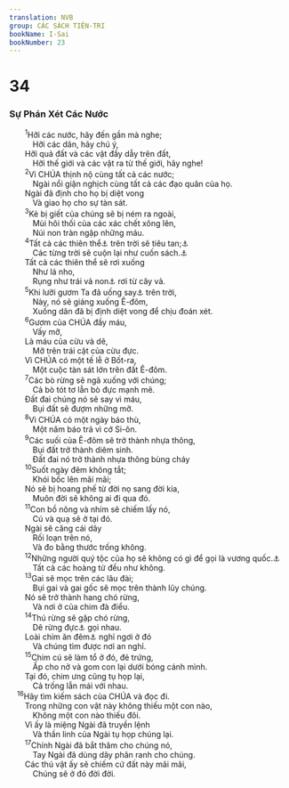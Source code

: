 ```yaml
---
translation: NVB
group: CÁC SÁCH TIÊN-TRI
bookName: I-Sai 
bookNumber: 23
---
```


<div class="title"><h1>34</h1><h3>Sự Phán Xét Các Nước </h3></div>
<span class="verse es_34_1">  <sup>1</sup>Hỡi các nước, hãy đến gần mà nghe; <br/>   Hỡi các dân, hãy chú ý, <br/>  Hỡi quả đất và các vật đầy dẫy trên đất, <br/>   Hỡi thế giới và các vật ra từ thế giới, hãy nghe! <br/></span>
<span class="verse es_34_2">  <sup>2</sup>Vì CHÚA thịnh nộ cùng tất cả các nước; <br/>   Ngài nổi giận nghịch cùng tất cả các đạo quân của họ. <br/>  Ngài đã định cho họ bị diệt vong <br/>   Và giao họ cho sự tàn sát. <br/></span>
<span class="verse es_34_3">  <sup>3</sup>Kẻ bị giết của chúng sẽ bị ném ra ngoài, <br/>   Mùi hôi thối của các xác chết xông lên, <br/>   Núi non tràn ngập những máu. <br/></span>
<span class="verse es_34_4">  <sup>4</sup>Tất cả các thiên thể<a data-toggle="tooltip" data-placement="bottom" title="Nt: đạo binh">⚓</a> trên trời sẽ tiêu tan;<a data-toggle="tooltip" data-placement="bottom" title="Nt: thối rữa">⚓</a><br/>   Các từng trời sẽ cuộn lại như cuốn sách.<a data-toggle="tooltip" data-placement="bottom" title="LXX không có câu này. Văn bản cổ 1 QIs có câu: “các thung lũng sẽ bị nứt ra, các thiên thể trên trời sẽ tan nát”">⚓</a><br/>  Tất cả các thiên thể sẽ rơi xuống <br/>   Như lá nho, <br/>   Rụng như trái vả non<a data-toggle="tooltip" data-placement="bottom" title="Nobelet có nghĩa là vả non; ngữ căn này cũng có thể là ‘rơi’ (AV)">⚓</a> rơi từ cây vả. <br/></span>
<span class="verse es_34_5">  <sup>5</sup>Khi lưỡi gươm Ta đã uống say<a data-toggle="tooltip" data-placement="bottom" title="Văn bản cổ 1 QIs “sẽ được thấy”">⚓</a> trên trời, <br/>   Này, nó sẽ giáng xuống Ê-đôm, <br/>   Xuống dân đã bị định diệt vong để chịu đoán xét. <br/></span>
<span class="verse es_34_6">  <sup>6</sup>Gươm của CHÚA đầy máu, <br/>   Vấy mỡ, <br/>  Là máu của cừu và dê, <br/>   Mỡ trên trái cật của cừu đực. <br/>  Vì CHÚA có một tế lễ ở Bốt-ra, <br/>   Một cuộc tàn sát lớn trên đất Ê-đôm. <br/></span>
<span class="verse es_34_7">  <sup>7</sup>Các bò rừng sẽ ngã xuống với chúng; <br/>   Cả bò tót tơ lẫn bò đực mạnh mẽ. <br/>  Đất đai chúng nó sẽ say vì máu, <br/>   Bụi đất sẽ đượm những mỡ. <br/></span>
<span class="verse es_34_8">  <sup>8</sup>Vì CHÚA có một ngày báo thù, <br/>   Một năm báo trả vì cớ Si-ôn. <br/></span>
<span class="verse es_34_9">  <sup>9</sup>Các suối của Ê-đôm sẽ trở thành nhựa thông, <br/>   Bụi đất trở thành diêm sinh. <br/>   Đất đai nó trở thành nhựa thông bùng cháy <br/></span>
<span class="verse es_34_10">  <sup>10</sup>Suốt ngày đêm không tắt; <br/>   Khói bốc lên mãi mãi; <br/>  Nó sẽ bị hoang phế từ đời nọ sang đời kia, <br/>   Muôn đời sẽ không ai đi qua đó. <br/></span>
<span class="verse es_34_11">  <sup>11</sup>Con bồ nông và nhím sẽ chiếm lấy nó, <br/>   Cú và quạ sẽ ở tại đó. <br/>  Ngài sẽ căng cái dây <br/>   Rối loạn trên nó, <br/>   Và đo bằng thước trống không. <br/></span>
<span class="verse es_34_12">  <sup>12</sup>Những người quý tộc của họ sẽ không có gì để gọi là vương quốc.<a data-toggle="tooltip" data-placement="bottom" title="Nt: câu này không rõ nghĩa">⚓</a><br/>   Tất cả các hoàng tử đều như không. <br/></span>
<span class="verse es_34_13">  <sup>13</sup>Gai sẽ mọc trên các lâu đài; <br/>   Bụi gai và gai gốc sẽ mọc trên thành lũy chúng. <br/>  Nó sẽ trở thành hang chó rừng, <br/>   Và nơi ở của chim đà điểu. <br/></span>
<span class="verse es_34_14">  <sup>14</sup>Thú rừng sẽ gặp chó rừng, <br/>   Dê rừng đực<a data-toggle="tooltip" data-placement="bottom" title="Nt: không rõ loại thú. Có thể là tên một loài quỷ">⚓</a> gọi nhau. <br/>  Loài chim ăn đêm<a data-toggle="tooltip" data-placement="bottom" title="Nt: không rõ loại thú. Có thể là tên một loài quỷ">⚓</a> nghỉ ngơi ở đó <br/>   Và chúng tìm được nơi an nghỉ. <br/></span>
<span class="verse es_34_15">  <sup>15</sup>Chim cú sẽ làm tổ ở đó, đẻ trứng, <br/>   Ấp cho nở và gom con lại dưới bóng cánh mình. <br/>  Tại đó, chim ưng cũng tụ họp lại, <br/>   Cả trống lẫn mái với nhau. <br/></span>
<span class="verse es_34_16"> <sup>16</sup>Hãy tìm kiếm sách của CHÚA và đọc đi. <br/>  Trong những con vật này không thiếu một con nào, <br/>   Không một con nào thiếu đôi. <br/>  Vì ấy là miệng Ngài đã truyền lệnh <br/>   Và thần linh của Ngài tụ họp chúng lại. <br/></span>
<span class="verse es_34_17">  <sup>17</sup>Chính Ngài đã bắt thăm cho chúng nó, <br/>   Tay Ngài đã dùng dây phân ranh cho chúng. <br/>  Các thú vật ấy sẽ chiếm cứ đất này mãi mãi, <br/>   Chúng sẽ ở đó đời đời. <br/></span>
